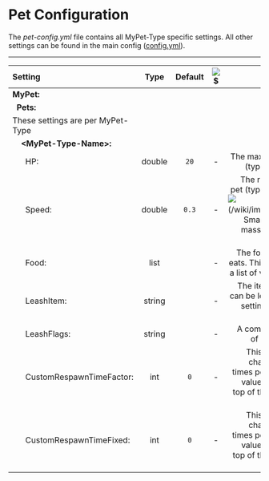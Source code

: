 # Pet Configuration

The *pet-config.yml* file contains all MyPet-Type specific settings.
All other settings can be found in the main config ([config.yml](configfile)).


----


| Setting | Type | Default | ![$](/wiki/images/premium.gif) | Description |
| :------- | :------: |  :------: |  :------: | -------: |
|**MyPet:**|||||
|&nbsp;&nbsp;**Pets:**|||||
|  These settings are per MyPet-Type  |||||
|&nbsp;&nbsp;&nbsp;&nbsp;**&lt;MyPet-Type-Name&gt;:**|||||
|&nbsp;&nbsp;&nbsp;&nbsp;&nbsp;&nbsp;HP:|  double  |  `20`  |  -  |The maximum HP the pet (type) has by default.|
|&nbsp;&nbsp;&nbsp;&nbsp;&nbsp;&nbsp;Speed:|  double  |  `0.3`  |  -  |The running speed the pet (type) has by default. ![$](/wiki/images/exclaim.gif) Small changes have a massive impact on the speed ![$](/wiki/images/exclaim.gif)|
|&nbsp;&nbsp;&nbsp;&nbsp;&nbsp;&nbsp;Food:|  list  |    |  -  |The food this pet (type) eats. This setting must be a list of valid [config items](configitems)|
|&nbsp;&nbsp;&nbsp;&nbsp;&nbsp;&nbsp;LeashItem:|  string  |    |  -  |The item this pet (type) can be leashed with. This setting must be a valid [config item](configitems)|
|&nbsp;&nbsp;&nbsp;&nbsp;&nbsp;&nbsp;LeashFlags:|  string  |    |  -  |A comma separated list of valid [Leash Flags](leashflag)|
|&nbsp;&nbsp;&nbsp;&nbsp;&nbsp;&nbsp;CustomRespawnTimeFactor:|  int  |  `0`  |  -  |This setting allows to change the respawn times pet pet (type). The value will be added on top of the value from the main config.|
|&nbsp;&nbsp;&nbsp;&nbsp;&nbsp;&nbsp;CustomRespawnTimeFixed:|  int  |  `0`  |  -  |This setting allows to change the respawn times pet pet (type). The value will be added on top of the value from the main config.|